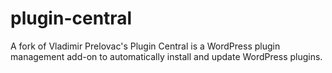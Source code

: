 # plugin-central
A fork of Vladimir Prelovac's Plugin Central is a WordPress plugin management add-on to automatically install and update WordPress plugins.
